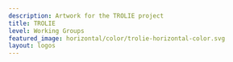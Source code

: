 ```yaml
---
description: Artwork for the TROLIE project
title: TROLIE
level: Working Groups
featured_image: horizontal/color/trolie-horizontal-color.svg
layout: logos
---
```

